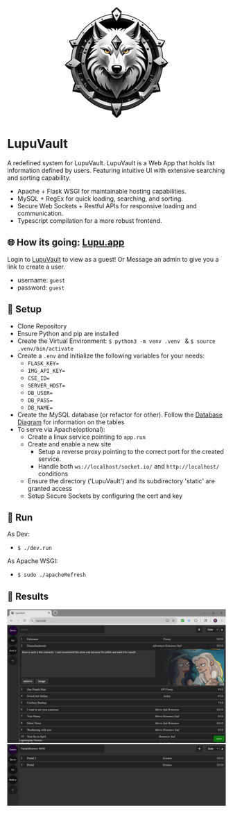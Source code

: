 <p align="center">
  <img src="static/img/favicon-x256.png" />
</p>


# LupuVault
A redefined system for LupuVault. LupuVault is a Web App that holds list information defined by users. Featuring intuitive UI with extensive searching and sorting capability.

 - Apache + Flask WSGI for maintainable hosting capabilities.
 - MySQL + RegEx for quick loading, searching, and sorting.
 - Secure Web Sockets + Restful APIs for responsive loading and communication.
 - Typescript compilation for a more robust frontend.

## :globe_with_meridians: How its going: [Lupu.app](https://lupu.app)

Login to [LupuVault](https://lupu.app/login) to view as a guest! Or Message an admin to give you a link to create a user.

 - username: `guest`
 - password: `guest`


## :hammer: Setup

- Clone Repository
- Ensure Python and pip are installed
- Create the Virtual Environment: `$ python3 -m venv .venv ` & `$ source .venv/bin/activate`
- Create a `.env` and initialize the following variables for your needs:
    - `FLASK_KEY=`
    - `IMG_API_KEY=`
    - `CSE_ID=`
    - `SERVER_HOST=`
    - `DB_USER=`
    - `DB_PASS=`
    - `DB_NAME=`
- Create the MySQL database (or refactor for other). Follow the [Database Diagram](./notes/databases.md) for information on the tables
- To serve via Apache(optional):
    - Create a linux service pointing to `app.run`
    - Create and enable a new site
        - Setup a reverse proxy pointing to the correct port for the created service.
        - Handle both `ws://localhost/socket.io/` and `http://localhost/` conditions
    - Ensure the directory ('LupuVault') and its subdirectory 'static' are granted access
    - Setup Secure Sockets by configuring the cert and key

## :red_car: Run

As Dev:

 - `$ ./dev.run`

As Apache WSGI:

 - `$ sudo ./apacheRefresh`

 ## :checkered_flag: Results

 <p align="center">
  <img src="devImg/LupuVault-Main.png" alt="Overall Look and Feel of the Web App"/>
  <img src="devImg/LupuVault-Search.png" alt="Extensive Searching and Sorting"/>
</p>